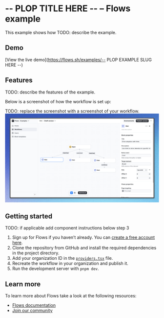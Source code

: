 # -- PLOP TITLE HERE -- – Flows example

This example shows how TODO: describe the example.

## Demo

[View the live demo](https://flows.sh/examples/-- PLOP EXAMPLE SLUG HERE --)

## Features

TODO: describe the features of the example.

Below is a screenshot of how the workflow is set up:

TODO: replace the screenshot with a screenshot of your workflow.
![Workflow](./workflow.png)

## Getting started

TODO: if applicable add component instructions below step 3

1. Sign up for Flows if you haven’t already. You can [create a free account here](https://app.flows.sh/signup).
2. Clone the repository from GitHub and install the required dependencies in the project directory.
3. Add your organization ID in the [`providers.tsx`](./src/app/providers.tsx) file.
4. Recreate the workflow in your organization and publish it.
5. Run the development server with `pnpm dev`.

## Learn more

To learn more about Flows take a look at the following resources:

- [Flows documentation](https://flows.sh/docs)
- [Join our community](https://flows.sh/join-slack)
